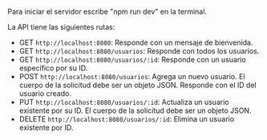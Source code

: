 Para iniciar el servidor escribe "npm run dev" en la terminal.

La API tiene las siguientes rutas:

- GET `http://localhost:8080`: Responde con un mensaje de bienvenida.
- GET `http://localhost:8080/usuarios`: Responde con todos los usuarios.
- GET `http://localhost:8080/usuarios/:id`: Responde con un usuario específico por su ID.
- POST `http://localhost:8080/usuarios`: Agrega un nuevo usuario. El cuerpo de la solicitud debe ser un objeto JSON. Responde con el ID del usuario creado.
- PUT `http://localhost:8080/usuarios/:id`: Actualiza un usuario existente por su ID. El cuerpo de la solicitud debe ser un objeto JSON.
- DELETE `http://localhost:8080/usuarios/:id`: Elimina un usuario existente por ID.